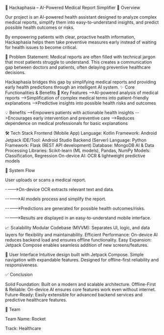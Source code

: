 🚀 Hackaphasia – AI-Powered Medical Report Simplifier
📌 Overview

Our project is an AI-powered health assistant designed to analyze complex medical reports, simplify them into easy-to-understand insights, and predict possible health outcomes or risks.

By empowering patients with clear, proactive health information, Hackaphasia helps them take preventive measures early instead of waiting for health issues to become critical.

🏥 Problem Statement:
Medical reports are often filled with technical jargon that most patients struggle to understand. This creates a communication gap between doctors and patients, often delaying preventive healthcare decisions.

Hackaphasia bridges this gap by simplifying medical reports and providing early health predictions through an intelligent AI system.
✨ Core Functionalities & Benefits
🔑 Key Features
-->AI-powered analysis of medical reports
-->Simplification of complex medical terms into patient-friendly explanations
-->Predictive insights into possible health risks and outcomes

💡 Benefits
-->Empowers patients with actionable health insights
-->Encourages early intervention and preventive care
-->Reduces dependence on medical professionals for basic explanations

🛠️ Tech Stack
Frontend (Mobile App)
    Language: Kotlin
Framework: Android Jetpack
IDE/Tool: Android Studio
Backend (Server)
    Language: Python
Framework: Flask (REST API development)
Database: MongoDB
AI & Data Processing
Libraries: Scikit-learn (ML models), Pandas, NumPy
Models: Classification, Regression
On-device AI: OCR & lightweight predictive models

🔄 System Flow

User uploads or scans a medical report.

---->On-device OCR extracts relevant text and data.

----->AI models process and simplify the report.

----->Predictions are generated for possible health outcomes/risks.

----->Results are displayed in an easy-to-understand mobile interface.

📈 Scalability
Modular Codebase (MVVM): Separates UI, logic, and data layers for flexibility and maintainability.
Efficient Performance: On-device AI reduces backend load and ensures offline functionality.
Easy Expansion: Jetpack Compose enables seamless addition of new screens/features.

📲 User Interface
Intuitive design built with Jetpack Compose.
Simple navigation with expandable features.
Designed for offline-first reliability and responsiveness.

✅ Conclusion

Solid Foundation: Built on a modern and scalable architecture.
Offline-First & Reliable: On-device AI ensures core features work even without internet.
Future-Ready: Easily extensible for advanced backend services and predictive healthcare features.

👥 Team

Team Name: Rocket

Track: Healthcare
